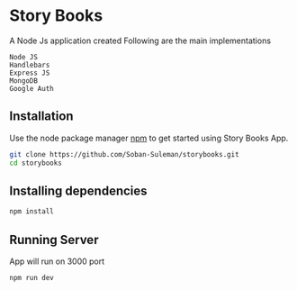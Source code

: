 # Story Books

A Node Js application created
Following are the main implementations
```
Node JS
Handlebars
Express JS
MongoDB
Google Auth
```

## Installation

Use the node package manager [npm](https://nodejs.org/en/download//) to get started using Story Books App.

```bash
git clone https://github.com/Soban-Suleman/storybooks.git
cd storybooks
```

## Installing dependencies

```bash
npm install
```

## Running Server
App will run on 3000 port

```bash
npm run dev
```
